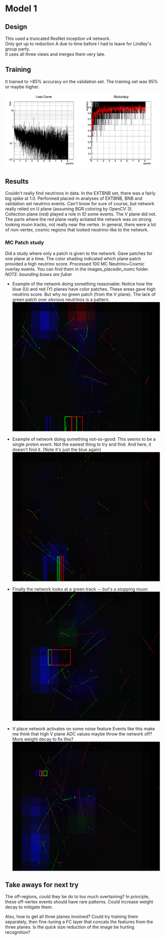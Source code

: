 # Model 1

## Design 

This used a truncated ResNet inception v4 network.  
Only got up to reduction A due to time before I had to leave for Lindley's group party.  
It uses all three views and merges them very late.

## Training

It trained to >85% accuracy on the validation set.  The training set was 95% or maybe higher.

![Training](https://github.com/LArbys/ubv4/blob/master/models/001/training_plot.png)

## Results

Couldn't really find neutrinos in data.
In the EXTBNB set, there was a fairly big spike at 1.0.  Performed placed-in analyses of EXTBNB, BNB and validation set neutrino events.
Can't know for sure of course, but network really relied on U plane (assuming BGR coloring by OpenCV 3).  
Collection plane (red) played a role in ID some events. The V plane did not.
The parts where the red plane really actiated the network was on strong looking muon tracks, not really near the vertex.
In general, there were a lot of non-vertex, cosmic regions that looked neutrino-like to the network.

### MC Patch study

Did a study where only a patch is given to the network.  Gave patches for one plane at a time.  The color shading indicated which plane patch provided a high neutrino score. Processed 100 MC Neutrino+Cosmic overlay events. You can find them in the images_placedin_numc folder. *NOTE: bounding boxes are fubar*

* Example of the network doing something reasonable:
    Notice how the blue (U) and red (Y) planes have color patches. These areas gave high neutrino score.  But why no green patch (from the V plane).  The lack of green patch over obvious neutrinos is a pattern.
    ![NuMC OK](https://github.com/LArbys/ubv4/blob/master/models/001/images_placedin_numc/NUMC_1.PNG)

* Example of network doing something not-so-good:
   This seems to be a single proton event. Not the easiest thing to try and find. And here, it doesn't find it. (Note it's just the blue again)
   ![Single proton event](https://github.com/LArbys/ubv4/blob/master/models/001/images_placedin_numc/NUMC_22.PNG)

* Finally the network looks at a green track -- but's a stopping muon
   ![Stopping Mu on V plane](https://github.com/LArbys/ubv4/blob/master/models/001/images_placedin_numc/NUMC_99.PNG)

* V place network activates on some noise feature
     Events like this make me think that high V plane ADC values maybe throw the network off? More weight decay to fix this?
     ![V plane noise](https://github.com/LArbys/ubv4/blob/master/models/001/images_placedin_numc/NUMC_3.PNG)
    


## Take aways for next try

The off-regions, could they be do to too much overtaining?  In principle, these off-vertex events should have rare patterns.
Could increase weight decay to mitigate them.

Also, how to get all three planes involved?
Could try training them separately, then fine-tuning a FC layer that concats the features from the three planes.
Is the quick size reduction of the image be hurting recognition?
